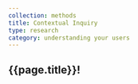 ```yaml
---
collection: methods
title: Contextual Inquiry
type: research
category: understanding your users
---
```


## {{page.title}}!